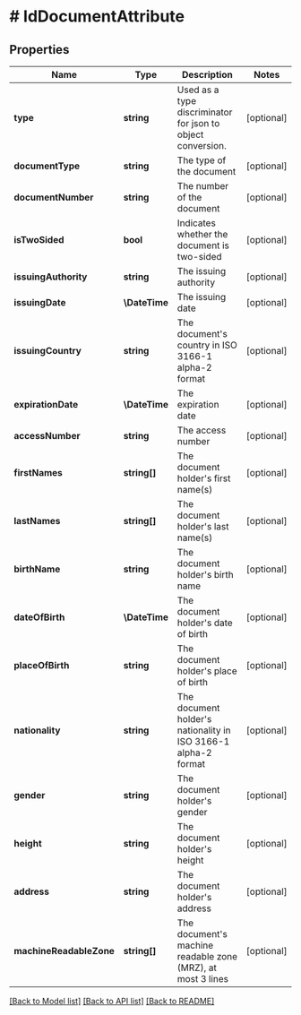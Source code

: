 # # IdDocumentAttribute

## Properties

Name | Type | Description | Notes
------------ | ------------- | ------------- | -------------
**type** | **string** | Used as a type discriminator for json to object conversion. | [optional]
**documentType** | **string** | The type of the document | [optional]
**documentNumber** | **string** | The number of the document | [optional]
**isTwoSided** | **bool** | Indicates whether the document is two-sided | [optional]
**issuingAuthority** | **string** | The issuing authority | [optional]
**issuingDate** | **\DateTime** | The issuing date | [optional]
**issuingCountry** | **string** | The document&#39;s country in ISO 3166-1 alpha-2 format | [optional]
**expirationDate** | **\DateTime** | The expiration date | [optional]
**accessNumber** | **string** | The access number | [optional]
**firstNames** | **string[]** | The document holder&#39;s first name(s) | [optional]
**lastNames** | **string[]** | The document holder&#39;s last name(s) | [optional]
**birthName** | **string** | The document holder&#39;s birth name | [optional]
**dateOfBirth** | **\DateTime** | The document holder&#39;s date of birth | [optional]
**placeOfBirth** | **string** | The document holder&#39;s place of birth | [optional]
**nationality** | **string** | The document holder&#39;s nationality in ISO 3166-1 alpha-2 format | [optional]
**gender** | **string** | The document holder&#39;s gender | [optional]
**height** | **string** | The document holder&#39;s height | [optional]
**address** | **string** | The document holder&#39;s address | [optional]
**machineReadableZone** | **string[]** | The document&#39;s machine readable zone (MRZ), at most 3 lines | [optional]

[[Back to Model list]](../../README.md#models) [[Back to API list]](../../README.md#endpoints) [[Back to README]](../../README.md)
